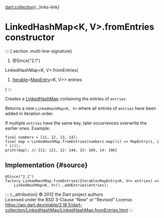 [dart:collection](../../dart-collection/dart-collection-library){._links-link}

LinkedHashMap\<K, V\>.fromEntries constructor
=============================================

::: {.section .multi-line-signature}
<div>

1.  \@Since(\"2.1\")

</div>

LinkedHashMap\<K, V\>.fromEntries(

1.  [Iterable](../../dart-core/iterable-class)\<[MapEntry](../../dart-core/mapentry-class)\<K,
    V\>\> entries

)
:::

Creates a [LinkedHashMap](../linkedhashmap-class) containing the entries
of `entries`.

Returns a new `LinkedHashMap<K, V>` where all entries of `entries` have
been added in iteration order.

If multiple `entries` have the same key, later occurrences overwrite the
earlier ones. Example:

``` {.language-dart data-language="dart"}
final numbers = [11, 12, 13, 14];
final map = LinkedHashMap.fromEntries(numbers.map((i) => MapEntry(i, i * i)));
print(map); // {11: 121, 12: 144, 13: 169, 14: 196}
```

Implementation {#source}
--------------

``` {.language-dart data-language="dart"}
@Since("2.1")
factory LinkedHashMap.fromEntries(Iterable<MapEntry<K, V>> entries) =>
    LinkedHashMap<K, V>()..addEntries(entries);
```

::: {._attribution}
© 2012 the Dart project authors\
Licensed under the BSD 3-Clause \"New\" or \"Revised\" License.\
<https://api.dart.dev/stable/2.18.5/dart-collection/LinkedHashMap/LinkedHashMap.fromEntries.html>
:::
